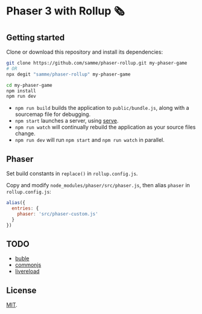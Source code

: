 Phaser 3 with Rollup 🗞
====================

Getting started
---------------

Clone or download this repository and install its dependencies:

```bash
git clone https://github.com/samme/phaser-rollup.git my-phaser-game
# OR
npx degit "samme/phaser-rollup" my-phaser-game

cd my-phaser-game
npm install
npm run dev
```

- `npm run build` builds the application to `public/bundle.js`, along with a sourcemap file for debugging.
- `npm start` launches a server, using [serve](https://github.com/zeit/serve).
- `npm run watch` will continually rebuild the application as your source files change.
- `npm run dev` will run `npm start` and `npm run watch` in parallel.

Phaser
------

Set build constants in `replace()` in `rollup.config.js`.

Copy and modify `node_modules/phaser/src/phaser.js`, then alias `phaser` in `rollup.config.js`:

```js
alias({
  entries: {
    phaser: 'src/phaser-custom.js'
  }
})
```

TODO
----

- [buble](https://github.com/rollup/plugins/blob/master/packages/buble)
- [commonjs](https://github.com/rollup/plugins/tree/master/packages/commonjs#options)
- [livereload](https://github.com/thgh/rollup-plugin-livereload)

License
-------

[MIT](LICENSE).
